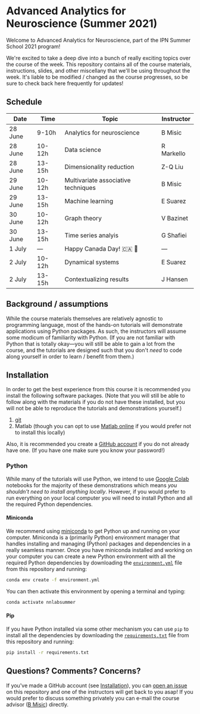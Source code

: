 # Advanced Analytics for Neuroscience (Summer 2021)

Welcome to Advanced Analytics for Neuroscience, part of the IPN Summer School 2021 program!

We're excited to take a deep dive into a bunch of really exciting topics over the course of the week.
This repository contains all of the course materials, instructions, slides, and other miscellany that we'll be using throughout the week.
It's liable to be modified / changed as the course progresses, so be sure to check back here frequently for updates!

## Schedule

Date | Time | Topic | Instructor
--- | --- | --- | ---
28 June | 9-10h | Analytics for neuroscience | B Misic
28 June | 10-12h | Data science | R Markello
28 June | 13-15h | Dimensionality reduction | Z-Q Liu
29 June | 10-12h | Multivariate associative techniques | B Misic
29 June | 13-15h | Machine learning | E Suarez
30 June | 10-12h | Graph theory | V Bazinet
30 June | 13-15h | Time series analyis | G Shafiei
1 July | &mdash; | Happy Canada Day! :canada: :maple_leaf: | &mdash;
2 July | 10-12h | Dynamical systems | E Suarez
2 July | 13-15h | Contextualizing results | J Hansen

## Background / assumptions

While the course materials themselves are relatively agnostic to programming language, most of the hands-on tutorials will demonstrate applications using Python packages.
As such, the instructors will assume some modicum of familiarity with Python.
(If you are not familiar with Python that is totally okay&mdash;you will still be able to gain a lot from the course, and the tutorials are designed such that you don't *need* to code along yourself in order to learn / benefit from them.)

## Installation

In order to get the best experience from this course it is recommended you install the following software packages.
(Note that you will still be able to follow along with the materials if you do not have these installed, but you will not be able to reproduce the tutorials and demonstrations yourself.)

1. [git](https://git-scm.com/downloads)
1. Matlab (though you can opt to use [Matlab online](https://www.mathworks.com/academia/tah-portal/mcgill-university-30521249.html) if you would prefer not to install this locally)

Also, it is recommended you create a [GitHub account](https://github.com/signup) if you do not already have one.
(If you have one make sure you know your password!)

### Python

While many of the tutorials will use Python, we intend to use [Google Colab](https://colab.research.google.com/) notebooks for the majority of these demonstrations which means *you shouldn't need to install anything locally*.
However, if you would prefer to run everything on your local computer you will need to install Python and all the required Python dependencies.

#### Miniconda

We recommend using [miniconda](https://conda.io/projects/conda/en/latest/user-guide/install/index.html) to get Python up and running on your computer.
Miniconda is a (primarily Python) environment manager that handles installing and managing (Python) packages and dependencies in a really seamless manner.
Once you have miniconda installed and working on your computer you can create a new Python environment with all the required Python dependencies by downloading the [`environment.yml`](./environment.yml) file from this repository and running:

```bash
conda env create -f environment.yml
```

You can then activate this environment by opening a terminal and typing:

```bash
conda activate nnlabsummer
```

#### Pip

If you have Python installed via some other mechanism you can use `pip` to install all the dependencies by downloading the [`requirements.txt`](./requirements.txt) file from this repository and running:

```bash
pip install -r requirements.txt
```

## Questions? Comments? Concerns?

If you've made a GitHub account (see [Installation](#installation)), you can [open an issue](https://github.com/netneurolab/ipn-summer-school/issues/new) on this repository and one of the instructors will get back to you asap!
If you would prefer to discuss something privately you can e-mail the course advisor ([B Misic](https://netneurolab.github.io/team/)) directly.
